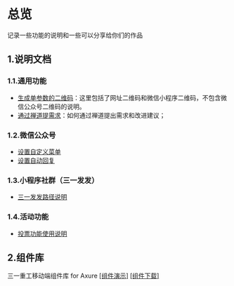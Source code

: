 # 总览

记录一些功能的说明和一些可以分享给你们的作品

## 1.说明文档

### 1.1.通用功能

* [生成单参数的二维码](https://github.com/sunq90/sanynote/blob/master/general/mdQR.md)：这里包括了网址二维码和微信小程序二维码，不包含微信公众号二维码的说明。
* [通过禅道提需求](https://github.com/sunq90/sanynote/blob/master/zentao/tixuqiu.md)：如何通过禅道提出需求和改进建议；

### 1.2.微信公众号

* [设置自定义菜单](https://github.com/sunq90/sanynote/blob/master/wechat/wechatcaidan.md)
* [设置自动回复](https://github.com/sunq90/sanynote/blob/master/wechat/wechathuifu.md)

### 1.3.小程序社群（三一发发）

- [三一发发路径说明](https://github.com/sunq90/sanynote/blob/master/general/fafa_analytics.md)

### 1.4.活动功能

* [投票功能使用说明](https://github.com/sunq90/sanynote/blob/master/wechat/vote.md)

## 2.组件库

 三一重工移动端组件库 for Axure [[组件演示]](https://github.com/sunq90/SANYMobileLibrary4Axure) [[组件下载]](https://axhub.im/pro/e5442b4ced54fd11)